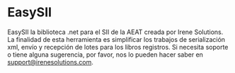 # EasySII
EasySII la biblioteca .net para el SII de la AEAT creada por Irene Solutions. La finalidad de esta herramienta es simplificar los trabajos de serialización xml, envío y recepción de lotes para los libros registros.
Si necesita soporte o tiene alguna sugerencia, por favor, nos lo pueden hacer saber en support@irenesolutions.com.
